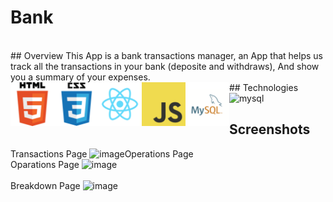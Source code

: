 # Bank
<br />
## Overview
This App is a bank transactions manager, an App that helps us track all the transactions in your bank (deposite and withdraws),
And show you a summary of your expenses.
<br />
## Technologies
<img align="left" alt="HTML" width="70px" src="https://raw.githubusercontent.com/github/explore/80688e429a7d4ef2fca1e82350fe8e3517d3494d/topics/html/html.png" />

<img align="left" alt="CSS" width="70px" src="https://raw.githubusercontent.com/github/explore/80688e429a7d4ef2fca1e82350fe8e3517d3494d/topics/css/css.png" />

<img align="left" alt="react" width="70px" src="https://raw.githubusercontent.com/github/explore/80688e429a7d4ef2fca1e82350fe8e3517d3494d/topics/react/react.png" />

<img align="left" alt="javascript" width="70px" src="https://raw.githubusercontent.com/github/explore/80688e429a7d4ef2fca1e82350fe8e3517d3494d/topics/javascript/javascript.png" />

<img align="left" alt="mysql" width="70px" src="https://raw.githubusercontent.com/github/explore/80688e429a7d4ef2fca1e82350fe8e3517d3494d/topics/mysql/mysql.png" />

<img align="left" alt="mysql" width="70px" src="https://user-images.githubusercontent.com/25181517/192107858-fe19f043-c502-4009-8c47-476fc89718ad.png" />

<br />
<br />

## Screenshots
Transactions Page
![image](https://user-images.githubusercontent.com/84503621/203086291-a456327e-9dc4-4a3d-b050-3ac7e35c13c6.png)Operations Page
<br />
Oparations Page
![image](https://user-images.githubusercontent.com/84503621/203086591-60943d9a-4974-43b6-aeba-aa796df84c21.png)<br />
<br />
Breakdown Page
![image](https://user-images.githubusercontent.com/84503621/203086685-45ae9532-8b86-43fa-b0f9-8d9a014492dc.png)
